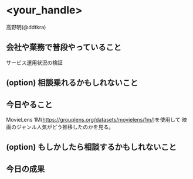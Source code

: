 # <your_handle>
高野明(@ddtkra)

## 会社や業務で普段やっていること
サービス運用状況の検証

## (option) 相談乗れるかもしれないこと

## 今日やること
MovieLens 1M(https://grouplens.org/datasets/movielens/1m/)を使用して
映画のジャンル人気がどう推移したのかを見る。

## (option) もしかしたら相談するかもしれないこと

## 今日の成果
